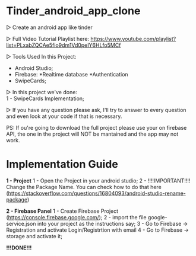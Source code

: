 # Tinder_android_app_clone

▷ Create an android app like tinder

▷ Full Video Tutorial Playlist here: https://www.youtube.com/playlist?list=PLxabZQCAe5fio9dm1Vd0peIY6HLfo5MCf

▷ Tools Used In this Project:
- Android Studio;
- Firebase:
    *Realtime database
    *Authentication
 - SwipeCards;

▷ In this project we've done:<br />
1 - SwipeCards Implementation;<br />

▷ If you have any question please ask, I'll try to answer to every question and even look at your code if that is necessary.


PS: If ou're going to download the full project please use your on firebase API, the one in the project will NOT be mantained and the app may not work.


# Implementation Guide

**1 - Project**
1 - Open the Project in your android studio;
2 - !!!!IMPORTANT!!!! Change the Package Name. You can check how to do that here (https://stackoverflow.com/questions/16804093/android-studio-rename-package)


**2 - Firebase Panel**
1 - Create Firebase Project (https://console.firebase.google.com/);
2 - import the file google-service.json into your project as the instructions say;
3 - Go to Firebase -> Registration and activate Login/Registrtion with email
4 - Go to Firebase -> storage and activate it;


**!!!DONE!!!**
